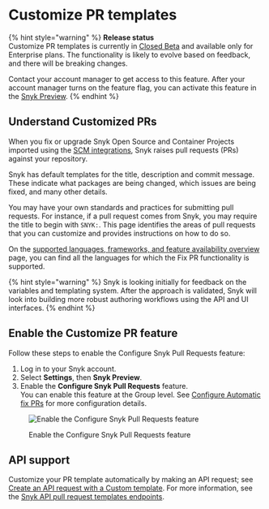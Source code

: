 # Customize PR templates

{% hint style="warning" %}
**Release status** \
Customize PR templates is currently in [Closed Beta](../../../../getting-started/snyk-release-process.md) and available only for Enterprise plans. The functionality is likely to evolve based on feedback, and there will be breaking changes.&#x20;

Contact your account manager to get access to this feature. After your account manager turns on the feature flag, you can activate this feature in the [Snyk Preview](../../../../snyk-admin/snyk-preview.md).
{% endhint %}

## Understand Customized PRs

When you fix or upgrade Snyk Open Source and Container Projects imported using the [SCM integrations](../../../../integrate-with-snyk/git-repositories-scms-integrations-with-snyk/), Snyk raises pull requests (PRs) against your repository.&#x20;

Snyk has default templates for the title, description and commit message. These indicate what packages are being changed, which issues are being fixed, and many other details.

You may have your own standards and practices for submitting pull requests. For instance, if a pull request comes from Snyk, you may require the title to begin with `SNYK:`. This page identifies the areas of pull requests that you can customize and provides instructions on how to do so.

On the [supported languages, frameworks, and feature availability overview](../../../../getting-started/supported-languages-and-frameworks/) page, you can find all the languages for which the Fix PR functionality is supported.

{% hint style="warning" %}
Snyk is looking initially for feedback on the variables and templating system. After the approach is validated, Snyk will look into building more robust authoring workflows using the API and UI interfaces.
{% endhint %}

## Enable the Customize PR feature

Follow these steps to enable the Configure Snyk Pull Requests feature:

1. Log in to your Snyk account.
2. Select **Settings**, then **Snyk Preview**.
3. Enable the **Configure Snyk Pull Requests** feature.\
   You can enable this feature at the Group level. See [Configure Automatic fix PRs](../automated-fix-pull-requests-for-backlog-issues-and-known-vulnerabilities.md) for more configuration details.

<figure><img src="../../../../.gitbook/assets/Config Snyk PRs.png" alt="Enable the Configure Snyk Pull Requests feature"><figcaption><p>Enable the Configure Snyk Pull Requests feature</p></figcaption></figure>

## **API support**

Customize your PR template automatically by making an API request; see [Create an API request with a Custom template](apply-a-custom-pr-template.md#create-an-api-request-with-a-custom-template). For more information, see the [Snyk API pull request templates endpoints](https://apidocs.snyk.io/?version=2023-10-13%7Ebeta#tag--Pull-Request-Templates).
